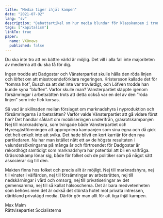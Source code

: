```yaml
---
title: "Media tiger ihjäl kampen"
date: "2021-07-02"
lang: "sv"
description: "Debattartikel om hur media blundar för klasskampen i tron om att tysta den"
tags: ["kapitalism"]
linkTo: true
paper:
  name: VXOnews
  published: false
---
```


Du ska inte tro att en bättre värld är möjlig. Det vill i alla fall inte majoriteten av medierna att du ska få för dig.

Ingen trodde att Dadgostar och Vänsterpartiet skulle hålla den röda linjen och löftet om att misstroendeförklara regeringen. Kristersson kallade det för “tomma hot”, Busch sa att det inte var trovärdigt, och Löfven trodde han kunde syna “bluffen”. Varför skulle man? Vänsterpartiet släppte igenom försämringar i arbetsrätten trots att detta också var en del av den “röda linjen” som inte fick korsas.

Så vad är skillnaden mellan förslaget om marknadshyra i nyproduktion och försämringarna i arbetsrätten? Varför valde Vänsterpartiet att gå vidare först här? Det handlar såklart om mobiliseringen underifrån, gräsrotskampanjen Nej till marknadshyra, som tvingade både Vänsterpartiet och Hyresgästföreningen att appropriera kampanjen som sina egna och då gick det helt enkelt inte att svika. Det hade blivit en kort karriär för den nya partiledaren. Nu har man istället nått ett av de högsta resultaten i valundersökningarna på många år och förtroendet för Dadgostar är rekordhögt samtidigt som marknadshyra har potential att bli en valfråga. Gräsrotskamp lönar sig, både för folket och de politiker som på något sätt associerar sig till den.

Makten finns hos folket och precis allt är möjligt. Nej till marknadshyra, nej till vinster i välfärden, nej till försämringar av arbetsrätten, nej till nedskärningar i vård och omsorg, nej till privatiseringar av det gemensamma, nej till så kallat hälsoschema. Det är bara medvetenheten som behövs men det är också det största hotet mot privata intressen, däribland privatägd media. Därför gör man allt för att tiga ihjäl kampen.

Max Malm  
Rättvisepartiet Socialisterna
